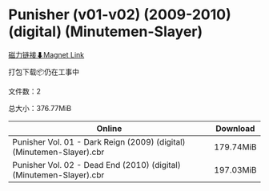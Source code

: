 # Punisher (v01-v02) (2009-2010) (digital) (Minutemen-Slayer)

[磁力链接⬇Magnet Link](magnet:?xt=urn:btih:45817b3160c762091b193e8cf65250c625fc0fcb&dn=Punisher%20%28v01-v02%29%20%282009-2010%29%20%28digital%29%20%28Minutemen-Slayer%29)

打包下载📦仍在工事中

文件数：2

总大小：376.77MiB

Online | Download
--- | ---
Punisher Vol. 01 - Dark Reign (2009) (digital) (Minutemen-Slayer).cbr | 179.74MiB
Punisher Vol. 02 - Dead End (2010) (digital) (Minutemen-Slayer).cbr | 197.03MiB